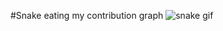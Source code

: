 #Snake eating my contribution graph
![snake gif](https://github.com/yldz9/yldz9/blob/output/github-contribution-grid-snake.gif)
